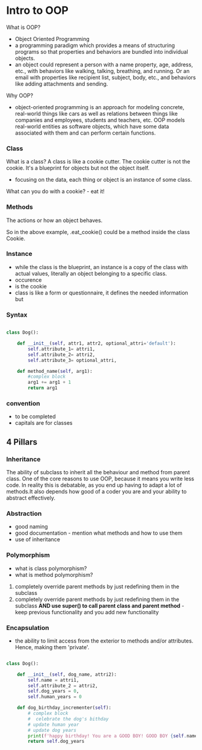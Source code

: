 # Intro to OOP

What is OOP?
- Object Oriented Programming
- a programming paradigm which provides a means of structuring programs so that properties and behaviors are bundled into individual objects.
- an object could represent a person with a name property, age, address, etc., with behaviors like walking, talking, breathing, and running. Or an email with properties like recipient list, subject, body, etc., and behaviors like adding attachments and sending.

Why OOP?
- object-oriented programming is an approach for modeling concrete, real-world things like cars as well as relations between things like companies and employees, students and teachers, etc. OOP models real-world entities as software objects, which have some data associated with them and can perform certain functions.


### Class
What is a class? A class is like a cookie cutter. The cookie cutter is not the cookie. It's a blueprint for objects but not the object itself. 
- focusing on the data, each thing or object is an instance of some class. 

What can you do with a cookie? 
    - eat it!

### Methods
The actions or how an object behaves. 

So in the above example, .eat_cookie() could be a method inside the class Cookie.

### Instance
- while the class is the blueprint, an instance is a copy of the class with actual values, literally an object belonging to a specific class. 
- occurence
- is the cookie
- class is like a form or questionnaire, it defines the needed information but 

### Syntax
```python

class Dog():

    def __init__(self, attr1, attr2, optional_attri='default'):
        self.attribute_1= attri1, 
        self.attribute_2= attri2,
        self.attribute_3= optional_attri,

    def method_name(self, arg1):
        #complex block
        arg1 += arg1 + 1
        return arg1


```


### convention
- to be completed
- capitals are for classes

## 4 Pillars

### Inheritance
The ability of subclass to inherit all the behaviour and method from parent class. 
One of the core reasons to use OOP, because it means you write less code. In reality this is debatable, as you end up having to adapt a lot of methods.It also depends how good of a coder you are and your ability to abstract effectively. 

### Abstraction
- good naming
- good documentation - mention what methods and how to use them
- use of inheritance

### Polymorphism
- what is class polymorphism?
- what is method polymorphism?
1. completely override parent methods by just redefining them in the subclass
2. completely override parent methods by just redefining them in the subclass **AND use super() to call parent class and parent method** - keep previous functionality and you add new functionality

### Encapsulation
- the ability to limit access from the exterior to methods and/or attributes. 
Hence, making them 'private'.
```python

class Dog():

    def __init__(self, dog_name, attri2):
        self.name = attri1,
        self.attribute_2 = attri2,
        self.dog_years = 0,
        self.human_years = 0

    def dog_birthday_incrementer(self):
        # complex block
        #  celebrate the dog's bithday 
        # update human year
        # update dog years
        print(f'happy birthday! You are a GOOD BOY! GOOD BOY {self.name}!')
        return self.dog_years 

```





